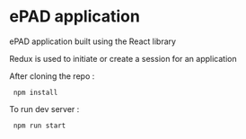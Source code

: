 # ePAD application

ePAD application built using the React library

Redux is used to initiate or create a session for an application

After cloning the repo :

     npm install

To run dev server :

     npm run start
   